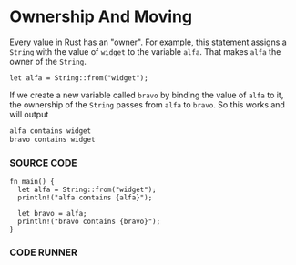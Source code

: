 # Ownership And Moving

Every value in Rust has an "owner". For example, this
statement assigns a `String` with the value of `widget`
to the variable `alfa`. That makes `alfa` the owner
of the `String`.

```rust, noplayground
let alfa = String::from("widget");
```

If we create a new variable called `bravo` by binding
the value of `alfa` to it, the ownership of the `String`
passes from `alfa` to `bravo`. So this works and will output

```txt
alfa contains widget
bravo contains widget
```

### SOURCE CODE

```rust, noplayground, EXAMPLE1
fn main() {
  let alfa = String::from("widget");
  println!("alfa contains {alfa}");

  let bravo = alfa;
  println!("bravo contains {bravo}");
}
```

### CODE RUNNER

```rust, editable, CODE1

```
